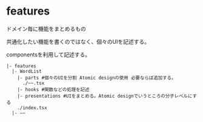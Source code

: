 # features
ドメイン毎に機能をまとめるもの

共通化したい機能を書くのではなく、個々のUIを記述する。

componentsを利用して記述する。
```
|- features
  |- WordList
    |- parts #個々のUIを分割 Atomic designの使用 必要ならば追加する。
      ./~~.tsx
    |- hooks #関数などの処理を記述
    |- presentations #UIをまとめる。Atomic designでいうところの分子レベルにする
    ./index.tsx
  |- ~~
```